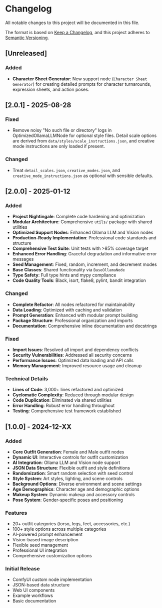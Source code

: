 # Changelog

All notable changes to this project will be documented in this file.

The format is based on [Keep a Changelog](https://keepachangelog.com/en/1.0.0/),
and this project adheres to [Semantic Versioning](https://semver.org/spec/v2.0.0.html).

## [Unreleased]

### Added
- **Character Sheet Generator**: New support node (`Character Sheet Generator`) for creating detailed prompts for character turnarounds, expression sheets, and action poses.


## [2.0.1] - 2025-08-28

### Fixed
- Remove noisy "No such file or directory" logs in OptimizedOllamaLLMNode for optional style files. Detail scale options are derived from `data/styles/scale_instructions.json`, and creative mode instructions are only loaded if present.

### Changed
- Treat `detail_scales.json`, `creative_modes.json`, and `creative_mode_instructions.json` as optional with sensible defaults.

## [2.0.0] - 2025-01-12

### Added
- **Project Nightingale**: Complete code hardening and optimization
- **Modular Architecture**: Comprehensive `utils/` package with shared utilities
- **Optimized Support Nodes**: Enhanced Ollama LLM and Vision nodes
- **Production-Ready Implementation**: Professional code standards and structure
- **Comprehensive Test Suite**: Unit tests with >85% coverage target
- **Enhanced Error Handling**: Graceful degradation and informative error messages
- **Seed Management**: Fixed, random, increment, and decrement modes
- **Base Classes**: Shared functionality via `BaseOllamaNode`
- **Type Safety**: Full type hints and mypy compliance
- **Code Quality Tools**: Black, isort, flake8, pylint, bandit integration

### Changed
- **Complete Refactor**: All nodes refactored for maintainability
- **Data Loading**: Optimized with caching and validation
- **Prompt Generation**: Enhanced with modular prompt building
- **Package Structure**: Professional organization and imports
- **Documentation**: Comprehensive inline documentation and docstrings

### Fixed
- **Import Issues**: Resolved all import and dependency conflicts
- **Security Vulnerabilities**: Addressed all security concerns
- **Performance Issues**: Optimized data loading and API calls
- **Memory Management**: Improved resource usage and cleanup

### Technical Details
- **Lines of Code**: 3,000+ lines refactored and optimized
- **Cyclomatic Complexity**: Reduced through modular design
- **Code Duplication**: Eliminated via shared utilities
- **Error Handling**: Robust error handling throughout
- **Testing**: Comprehensive test framework established

## [1.0.0] - 2024-12-XX

### Added
- **Core Outfit Generation**: Female and Male outfit nodes
- **Dynamic UI**: Interactive controls for outfit customization
- **AI Integration**: Ollama LLM and Vision node support
- **JSON Data Structure**: Flexible outfit and style definitions
- **Randomization**: Smart random selection with seed control
- **Style System**: Art styles, lighting, and scene controls
- **Background Options**: Diverse environment and scene settings
- **Age Demographics**: Character age and demographic options
- **Makeup System**: Dynamic makeup and accessory controls
- **Pose System**: Gender-specific poses and positioning

### Features
- 20+ outfit categories (torso, legs, feet, accessories, etc.)
- 100+ style options across multiple categories
- AI-powered prompt enhancement
- Vision-based image description
- Flexible seed management
- Professional UI integration
- Comprehensive customization options

### Initial Release
- ComfyUI custom node implementation
- JSON-based data structure
- Web UI components
- Example workflows
- Basic documentation
